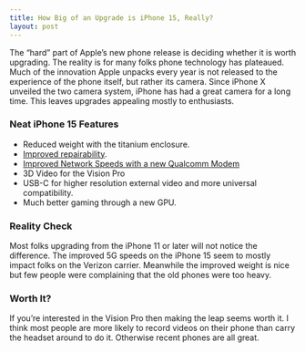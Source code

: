 ```yaml
---
title: How Big of an Upgrade is iPhone 15, Really?
layout: post
---
```

The “hard” part of Apple’s new phone release is deciding whether it is worth upgrading. The reality is for many folks phone technology has plateaued. Much of the innovation Apple unpacks every year is not released to the experience of the phone itself, but rather its camera. Since iPhone X unveiled the two camera system, iPhone has had a great camera for a long time. This leaves upgrades appealing mostly to enthusiasts.

### Neat iPhone 15 Features
* Reduced weight with the titanium enclosure.
* [Improved repairability](https://www.macrumors.com/2023/09/17/iphone-15-pro-cracked-glass-repair-fees-lower/).
* [Improved Network Speeds with a new Qualcomm Modem](https://9to5mac.com/2023/09/15/iphone-15-pro-comes-with-major-boost-in-5g-speeds/)
* 3D Video for the Vision Pro
* USB-C for higher resolution external video and more universal compatibility.
* Much better gaming through a new GPU.

### Reality Check
Most folks upgrading from the iPhone 11 or later will not notice the difference. The improved 5G speeds on the iPhone 15 seem to mostly impact folks on the Verizon carrier. Meanwhile the improved weight is nice but few people were complaining that the old phones were too heavy.

### Worth It?
If you’re interested in the Vision Pro then making the leap seems worth it. I think most people are more likely to record videos on their phone than carry the headset around to do it. Otherwise recent phones are all great.

